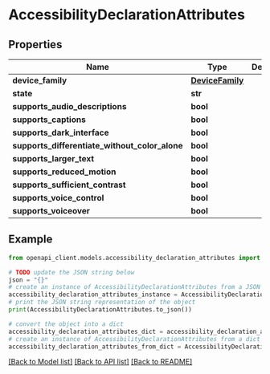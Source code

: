 # AccessibilityDeclarationAttributes


## Properties

Name | Type | Description | Notes
------------ | ------------- | ------------- | -------------
**device_family** | [**DeviceFamily**](DeviceFamily.md) |  | [optional] 
**state** | **str** |  | [optional] 
**supports_audio_descriptions** | **bool** |  | [optional] 
**supports_captions** | **bool** |  | [optional] 
**supports_dark_interface** | **bool** |  | [optional] 
**supports_differentiate_without_color_alone** | **bool** |  | [optional] 
**supports_larger_text** | **bool** |  | [optional] 
**supports_reduced_motion** | **bool** |  | [optional] 
**supports_sufficient_contrast** | **bool** |  | [optional] 
**supports_voice_control** | **bool** |  | [optional] 
**supports_voiceover** | **bool** |  | [optional] 

## Example

```python
from openapi_client.models.accessibility_declaration_attributes import AccessibilityDeclarationAttributes

# TODO update the JSON string below
json = "{}"
# create an instance of AccessibilityDeclarationAttributes from a JSON string
accessibility_declaration_attributes_instance = AccessibilityDeclarationAttributes.from_json(json)
# print the JSON string representation of the object
print(AccessibilityDeclarationAttributes.to_json())

# convert the object into a dict
accessibility_declaration_attributes_dict = accessibility_declaration_attributes_instance.to_dict()
# create an instance of AccessibilityDeclarationAttributes from a dict
accessibility_declaration_attributes_from_dict = AccessibilityDeclarationAttributes.from_dict(accessibility_declaration_attributes_dict)
```
[[Back to Model list]](../README.md#documentation-for-models) [[Back to API list]](../README.md#documentation-for-api-endpoints) [[Back to README]](../README.md)


